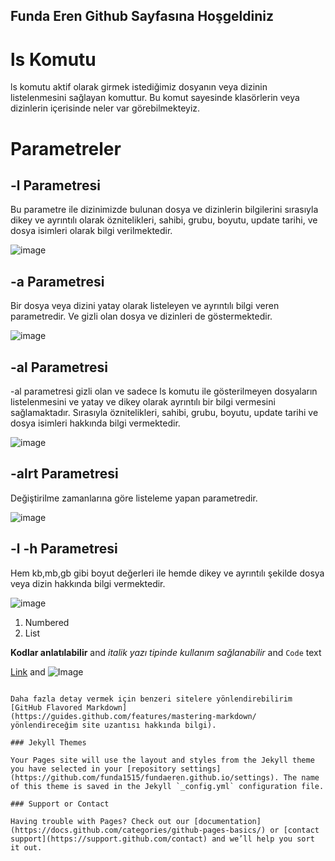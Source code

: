 ## Funda Eren Github Sayfasına Hoşgeldiniz


# ls Komutu

ls komutu aktif olarak girmek istediğimiz dosyanın veya dizinin listelenmesini sağlayan komuttur. Bu komut sayesinde klasörlerin veya dizinlerin içerisinde neler var görebilmekteyiz.



# Parametreler

## -l Parametresi

Bu parametre ile dizinimizde bulunan dosya ve dizinlerin bilgilerini sırasıyla dikey ve ayrıntılı olarak öznitelikleri, sahibi, grubu, boyutu, update tarihi, ve dosya isimleri olarak bilgi verilmektedir. 

![image](https://user-images.githubusercontent.com/55113204/109417828-4905a100-79d6-11eb-9e68-57eb21a064b2.png)


## -a Parametresi

Bir dosya veya dizini yatay olarak listeleyen ve ayrıntılı bilgi veren parametredir. Ve gizli olan dosya ve dizinleri de göstermektedir.

![image](https://user-images.githubusercontent.com/55113204/109417896-8c600f80-79d6-11eb-8821-8537a689bd18.png)

## -al Parametresi

-al parametresi gizli olan ve sadece ls komutu ile gösterilmeyen dosyaların listelenmesini ve yatay ve dikey olarak ayrıntılı bir bilgi vermesini sağlamaktadır. Sırasıyla öznitelikleri, sahibi, grubu, boyutu, update tarihi ve dosya isimleri hakkında bilgi vermektedir.

![image](https://user-images.githubusercontent.com/55113204/109418090-90d8f800-79d7-11eb-852c-8d1726c12433.png)

## -alrt Parametresi

Değiştirilme zamanlarına göre listeleme yapan parametredir.

![image](https://user-images.githubusercontent.com/55113204/109418204-27a5b480-79d8-11eb-97c6-90e78c5c1ea1.png)

## -l -h Parametresi

Hem kb,mb,gb gibi boyut değerleri ile hemde dikey ve ayrıntılı şekilde dosya veya dizin hakkında bilgi vermektedir.

![image](https://user-images.githubusercontent.com/55113204/109418226-4d32be00-79d8-11eb-8bec-0f744e6cd565.png)




1. Numbered
2. List

**Kodlar anlatılabilir** and _italik yazı tipinde kullanım sağlanabilir_ and `Code` text

[Link](url) and ![Image](src)
```

Daha fazla detay vermek için benzeri sitelere yönlendirebilirim [GitHub Flavored Markdown](https://guides.github.com/features/mastering-markdown/ yönlendireceğim site uzantısı hakkında bilgi).

### Jekyll Themes

Your Pages site will use the layout and styles from the Jekyll theme you have selected in your [repository settings](https://github.com/funda1515/fundaeren.github.io/settings). The name of this theme is saved in the Jekyll `_config.yml` configuration file.

### Support or Contact

Having trouble with Pages? Check out our [documentation](https://docs.github.com/categories/github-pages-basics/) or [contact support](https://support.github.com/contact) and we’ll help you sort it out.
